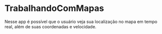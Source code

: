 # TrabalhandoComMapas

Nesse app é possível que o usuário veja sua localização no mapa em tempo real, além de suas coordenadas e velocidade.
